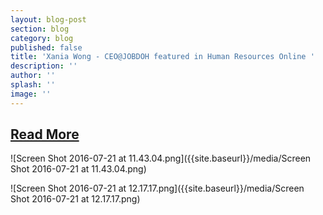 ```yaml
---
layout: blog-post
section: blog
category: blog
published: false
title: 'Xania Wong - CEO@JOBDOH featured in Human Resources Online '
description: ''
author: ''
splash: ''
image: ''
---
```


## [Read More](https://lnkd.in/fd_PMgq )

![Screen Shot 2016-07-21 at 11.43.04.png]({{site.baseurl}}/media/Screen Shot 2016-07-21 at 11.43.04.png)

![Screen Shot 2016-07-21 at 12.17.17.png]({{site.baseurl}}/media/Screen Shot 2016-07-21 at 12.17.17.png)
